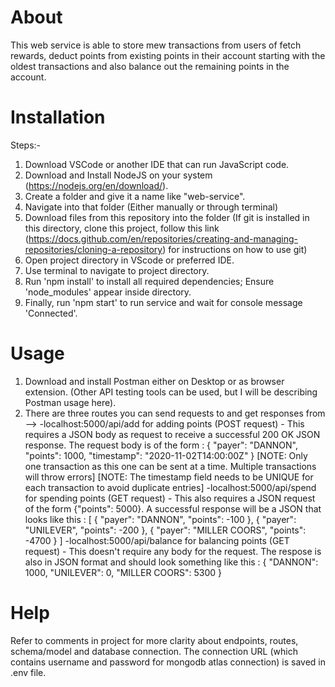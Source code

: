 <!-- @format -->
<!-- This is the README document for this web service. -->

# About

This web service is able to store mew transactions from users of fetch rewards, deduct points from existing points in their account starting with the oldest transactions and also balance out the remaining points in the account.

# Installation

Steps:-

1. Download VSCode or another IDE that can run JavaScript code.
2. Download and Install NodeJS on your system (<https://nodejs.org/en/download/>).
3. Create a folder and give it a name like "web-service".
4. Navigate into that folder (Either manually or through terminal)
5. Download files from this repository into the folder (If git is installed in this directory, clone this project, follow this link (<https://docs.github.com/en/repositories/creating-and-managing-repositories/cloning-a-repository>) for instructions on how to use git)
6. Open project directory in VScode or preferred IDE.
7. Use terminal to navigate to project directory.
8. Run 'npm install' to install all required dependencies; Ensure 'node_modules' appear inside directory.
9. Finally, run 'npm start' to run service and wait for console message 'Connected'.

# Usage

1. Download and install Postman either on Desktop or as browser extension. (Other API testing tools can be used, but I will be describing Postman usage here).
2. There are three routes you can send requests to and get responses from -->
   -localhost:5000/api/add for adding points (POST request) - This requires a JSON body as request to receive a successful 200 OK JSON response. The request body is of the form :
   { "payer": "DANNON", "points": 1000, "timestamp": "2020-11-02T14:00:00Z" }
   [NOTE: Only one transaction as this one can be sent at a time. Multiple transactions will throw errors]
   [NOTE: The timestamp field needs to be UNIQUE for each transaction to avoid duplicate entries]
   -localhost:5000/api/spend for spending points (GET request) - This also requires a JSON request of the form {"points": 5000}. A successful response will be a JSON that looks like this : [
   {
   "payer": "DANNON",
   "points": -100
   },
   {
   "payer": "UNILEVER",
   "points": -200
   },
   {
   "payer": "MILLER COORS",
   "points": -4700
   }
   ]
   -localhost:5000/api/balance for balancing points (GET request) - This doesn't require any body for the request. The respose is also in JSON format and should look something like this :
   {
   "DANNON": 1000,
   "UNILEVER": 0,
   "MILLER COORS": 5300
   }

# Help

Refer to comments in project for more clarity about endpoints, routes, schema/model and database connection. The connection URL (which contains username and password for mongodb atlas connection) is saved in .env file.
